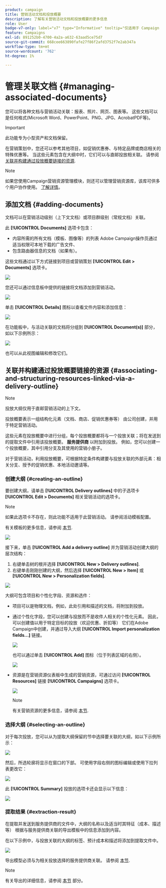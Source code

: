```yaml
---
product: campaign
title: 营销活动文档和投放概要
description: 了解有关营销活动文档和投放概要的更多信息
role: User
badge-v7-only: label="v7" type="Informative" tooltip="仅适用于 Campaign Classic v7"
feature: Campaigns
exl-id: 891252b0-4700-4a2a-a632-63aad5ce75d7
source-git-commit: 668cee663890fafe27f86f2afd3752f7e2ab347a
workflow-type: tm+mt
source-wordcount: '762'
ht-degree: 1%

---
```


# 管理关联文档 {#managing-associated-documents}

您可以将各种文档与营销活动关联：报表、照片、网页、图表等。 这些文档可以是任何格式(Microsoft Word、PowerPoint、PNG、JPG、AcrobatPDF等)。

>[!IMPORTANT]
>
>此功能专为小型资产和文档保留。

在营销策划中，您还可以参考其他项目，如促销优惠券、与特定品牌或商店相关的特殊优惠等。 当这些元素包含在大纲中时，它们可以与直邮投放相关联。 请参阅 [关联并构建通过投放概要链接的资源](#associating-and-structuring-resources-linked-via-a-delivery-outline).

>[!NOTE]
>
>如果您使用Campaign营销资源管理模块，则还可以管理营销资源库，该库可供多个用户协作使用。 [了解详情](../../mrm/using/managing-marketing-resources.md)。

## 添加文档 {#adding-documents}

文档可以在营销活动级别（上下文文档）或项目群级别（常规文档）关联。

此 **[!UICONTROL Documents]** 选项卡包含：

* 内容所需的所有文档（模板、图像等）的列表 Adobe Campaign操作员通过适当权限可本地下载的广告文件、
* 包含路由器信息的文档（如果有）。

这些文档通过以下方式链接到项目或营销策划 **[!UICONTROL Edit > Documents]** 选项卡。

![](assets/s_ncs_user_op_add_document.png)

您还可以通过信息板中提供的链接将文档添加到营销活动。

![](assets/add_a_document_in_op.png)

单击 **[!UICONTROL Details]** 图标以查看文件内容和添加信息：

![](assets/s_ncs_user_op_add_document_details.png)

在功能板中，与活动关联的文档将分组到 **[!UICONTROL Document(s)]** 部分，如以下示例所示：

![](assets/s_ncs_user_op_edit_document.png)

也可以从此视图编辑和修改它们。

## 关联并构建通过投放概要链接的资源 {#associating-and-structuring-resources-linked-via-a-delivery-outline}

>[!NOTE]
>
>投放大纲仅用于直邮营销活动的上下文。

投放概要表示一组结构化元素（文档、商店、促销优惠券等） 由公司创建，并用于特定营销活动。

这些元素在投放概要中进行分组，每个投放概要都将与一个投放关联；将在发送到的提取文件中引用该投放概要。 **服务提供商** 以附加到投放。 例如，您可以创建一个投放概要，其中引用分支及其使用的营销小册子。

对于营销活动，利用投放概要，可根据特定条件构建要与投放关联的外部元素：相关分支、授予的促销优惠、本地活动邀请等。

### 创建大纲 {#creating-an-outline}

要创建大纲，请单击 **[!UICONTROL Delivery outlines]** 中的子选项卡 **[!UICONTROL Edit > Documents]** 相关营销活动的选项卡。

>[!NOTE]
>
>如果此选项卡不存在，则此功能不适用于此营销活动。 请参阅活动模板配置。
>   
>有关模板的更多信息，请参阅 [本节](../../campaign/using/marketing-campaign-templates.md#campaign-templates).

![](assets/s_ncs_user_op_composition_link.png)

接下来，单击 **[!UICONTROL Add a delivery outline]** 并为营销活动创建大纲的层次结构：

1. 右键单击树的根并选择 **[!UICONTROL New > Delivery outlines]**.
1. 右键单击刚刚创建的大纲，然后选择 **[!UICONTROL New > Item]** 或 **[!UICONTROL New > Personalization fields]**.

![](assets/s_ncs_user_op_add_composition.png)

大纲可包含项目和个性化字段、资源和选件：

* 项目可以是物理文档，例如，此处引用和描述的文档，将附加到投放。
* 通过个性化字段，您可以创建与投放而不是收件人相关的个性化元素。 因此，可以创建值以用于特定目标的投放（欢迎优惠、折扣等） 它们在Adobe Campaign中创建，并通过导入大纲 **[!UICONTROL Import personalization fields...]** 链接。

  ![](assets/s_ncs_user_op_add_composition_field.png)

  也可以通过单击 **[!UICONTROL Add]** 图标（位于列表区域的右侧）。

  ![](assets/s_ncs_user_op_add_composition_field_button.png)

* 资源是在营销资源仪表板中生成的营销资源，可通过访问 **[!UICONTROL Resources]** 链接 **[!UICONTROL Campaigns]** 选项卡。

  ![](assets/s_ncs_user_mkg_resource_ovv.png)

  >[!NOTE]
  >
  >有关营销资源的更多信息，请参阅 [本节](../../mrm/using/managing-marketing-resources.md).

### 选择大纲 {#selecting-an-outline}

对于每次投放，您可以从为提取大纲保留的节中选择要关联的大纲，如以下示例所示：

![](assets/s_ncs_user_op_select_composition.png)

然后，所选轮廓将显示在窗口的下部。 可使用字段右侧的图标编辑或使用下拉列表更改它：

![](assets/s_ncs_user_op_select_composition_b.png)

此 **[!UICONTROL Summary]** 投放的选项卡还会显示以下信息：

![](assets/s_ncs_user_op_select_composition_c.png)

### 提取结果 {#extraction-result}

在提取并发送到服务提供商的文件中，大纲的名称以及适当时其特征（成本、描述等） 根据与服务提供商关联的导出模板中的信息添加到内容。

在以下示例中，与投放关联的大纲的标签、预计成本和描述将添加到提取文件中。

![](assets/s_ncs_user_op_composition_in_export_template.png)

导出模型必须与为相关投放选择的服务提供商关联。 请参阅 [本节](../../campaign/using/providers-stocks-and-budgets.md#creating-service-providers-and-their-cost-structures).

>[!NOTE]
>
>有关导出的详细信息，请参阅 [本节](../../platform/using/get-started-data-import-export.md) 部分。
